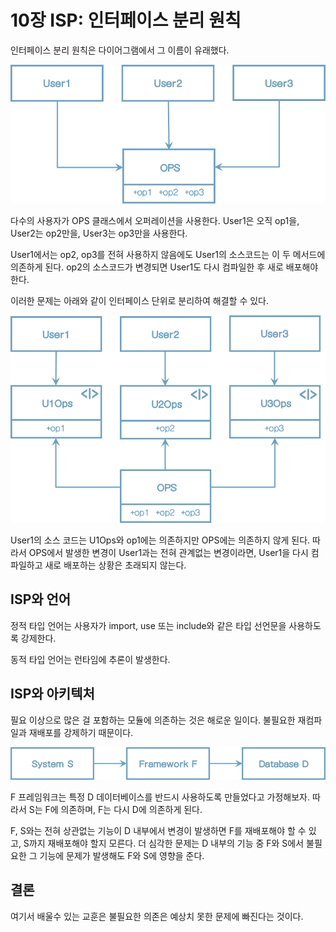 # 10장 ISP: 인터페이스 분리 원칙

인터페이스 분리 원칙은 다이어그램에서 그 이름이 유래했다.

<img src="chapter-10.assets/image-20201217181757996.png" alt="image-20201217181757996" style="zoom:67%;" />

다수의 사용자가 OPS 클래스에서 오퍼레이션을 사용한다.
User1은 오직 op1을, User2는 op2만을, User3는 op3만을 사용한다.

User1에서는 op2, op3를 전혀 사용하지 않음에도 User1의 소스코드는 이 두 메서드에 의존하게 된다. op2의 소스코드가 변경되면 User1도 다시 컴파일한 후 새로 배포해야 한다.

이러한 문제는 아래와 같이 인터페이스 단위로 분리하여 해결할 수 있다.

<img src="chapter-10.assets/image-20201217182712832.png" alt="image-20201217182712832" style="zoom:67%;" />



User1의 소스 코드는 U1Ops와 op1에는 의존하지만 OPS에는 의존하지 않게 된다. 따라서 OPS에서 발생한 변경이 User1과는 전혀 관계없는 변경이라면, User1을 다시 컴파일하고 새로 배포하는 상황은 초래되지 않는다.



## ISP와 언어

정적 타입 언어는 사용자가 import, use 또는 include와 같은 타입 선언문을 사용하도록 강제한다.

동적 타입 언어는 런타임에 추론이 발생한다.



## ISP와 아키텍처

필요 이상으로 많은 걸 포함하는 모듈에 의존하는 것은 해로운 일이다. 불필요한 재컴파일과 재배포를 강제하기 때문이다.

<img src="chapter-10.assets/image-20201217183053098.png" alt="image-20201217183053098" style="zoom:67%;" />



F 프레임워크는 특정 D 데이터베이스를 반드시 사용하도록 만들었다고 가정해보자. 따라서 S는 F에 의존하며, F는 다시 D에 의존하게 된다.

F, S와는 전혀 상관없는 기능이 D 내부에서 변경이 발생하면 F를 재배포해야 할 수 있고, S까지 재배포해야 할지 모른다. 더 심각한 문제는 D 내부의 기능 중 F와 S에서 불필요한 그 기능에 문제가 발생해도 F와 S에 영향을 준다.



## 결론

여기서 배울수 있는 교훈은 불필요한 의존은 예상치 못한 문제에 빠진다는 것이다.